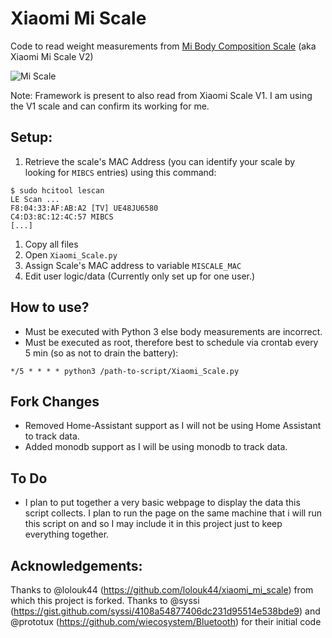 # Xiaomi Mi Scale

Code to read weight measurements from [Mi Body Composition Scale](https://www.mi.com/global/mi-body-composition-scale/) (aka Xiaomi Mi Scale V2)

![Mi Scale](https://github.com/lolouk44/xiaomi_mi_scale/blob/master/Screenshots/Mi_Scale.png)

Note: Framework is present to also read from Xiaomi Scale V1.  I am using the V1 scale and can confirm its working for me.

## Setup:
1. Retrieve the scale's MAC Address (you can identify your scale by looking for `MIBCS` entries) using this command:
```
$ sudo hcitool lescan
LE Scan ...
F8:04:33:AF:AB:A2 [TV] UE48JU6580
C4:D3:8C:12:4C:57 MIBCS
[...]
```
1. Copy all files
1. Open `Xiaomi_Scale.py`
1. Assign Scale's MAC address to variable `MISCALE_MAC`
1. Edit user logic/data (Currently only set up for one user.)

## How to use?
- Must be executed with Python 3 else body measurements are incorrect.
- Must be executed as root, therefore best to schedule via crontab every 5 min (so as not to drain the battery):
```
*/5 * * * * python3 /path-to-script/Xiaomi_Scale.py
```

## Fork Changes
- Removed Home-Assistant support as I will not be using Home Assistant to track data.
- Added monodb support as I will be using monodb to track data.

## To Do
- I plan to put together a very basic webpage to display the data this script collects. I plan to run the page on the same machine that i will run this script on and so I may include it in this project just to keep everything together.

## Acknowledgements:
Thanks to @lolouk44 (https://github.com/lolouk44/xiaomi_mi_scale) from which this project is forked.
Thanks to @syssi (https://gist.github.com/syssi/4108a54877406dc231d95514e538bde9) and @prototux (https://github.com/wiecosystem/Bluetooth) for their initial code

